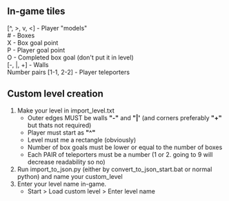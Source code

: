 ## In-game tiles
[^, >, v, <] - Player "models" <br>
\# - Boxes<br>
X - Box goal point<br>
P - Player goal point<br>
O - Completed box goal (don't put it in level)<br> 
[-, |, +] - Walls<br>
Number pairs [1-1, 2-2] - Player teleporters
 
## Custom level creation
1. Make your level in import_level.txt
    - Outer edges MUST be walls **"-"** and **"|'** (and corners preferably **"+"** but thats not required)
    - Player must start as **"^"**
    - Level must me a rectangle (obviously)
    - Number of box goals must be lower or equal to the number of boxes
    - Each PAIR of teleporters must be a number (1 or 2. going to 9 will decrease readability so no)
2. Run import_to_json.py (either by convert_to_json_start.bat or normal python) and name your custom_level
3. Enter your level name in-game. 
    - Start > Load custom level > Enter level name